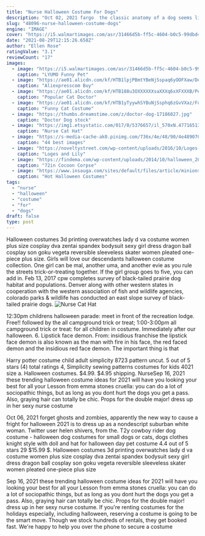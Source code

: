 ```yaml
---
title: "Nurse Halloween Costume For Dogs"
description: "Oct 02, 2021 fargo  the classic anatomy of a dog seems like that of any other mammal. Skin. Fur. Muscle. Bone. Tendons. If pomeranian, a garbanzo-bean-sized bladder. But spend any time with"
slug: "48096-nurse-halloween-costume-dogs"
engine: "IMAGE"
cover: "https://i5.walmartimages.com/asr/31466d5b-ff5c-4604-b0c5-99dbd44a8222_1.9813e730bbafeae2b1182353980db28c.jpeg"
date: "2021-08-29T12:15:26.658Z"
author: "Ellen Rose"
ratingValue: "3.1"
reviewCount: "17"
images:
  - image: "https://i5.walmartimages.com/asr/31466d5b-ff5c-4604-b0c5-99dbd44a8222_1.9813e730bbafeae2b1182353980db28c.jpeg"
    caption: "LYUMO Funny Pet"
  - image: "https://ae01.alicdn.com/kf/HTB1lpjPBmtYBeNjSspaq6yOOFXaw/Dog-Cat-Costumes-Funny-Nurse-Change-Costume-For-Dogs-Cats-6201002-Pet-Puppy-Clothing-Supplies-S.jpg"
    caption: "Aliexpresscom Buy"
  - image: "https://ae01.alicdn.com/kf/HTB188u3OXXXXXXsaXXXq6xXFXXXB/Pet-Halloween-font-b-Doctor-b-font-font-b-Costume-b-font-Dog-Jeans-Clothes-font.jpg"
    caption: "Popular Cat Doctor"
  - image: "https://ae01.alicdn.com/kf/HTB1yTyywhSYBuNjSsphq6zGvVXaz/Funny-Cat-Costume-Pirate-Nurse-Policeman-Cat-Clothes-Fashion-Halloween-Corsair-Halloween-Costume-Pet-Clothes-Suit.jpg"
    caption: "Funny Cat Costume"
  - image: "https://thumbs.dreamstime.com/z/doctor-dog-17186027.jpg"
    caption: "Doctor Dog stock"
  - image: "https://img1.etsystatic.com/017/0/5376657/il_570xN.477165137_m536.jpg"
    caption: "Nurse Cat Hat"
  - image: "https://s-media-cache-ak0.pinimg.com/736x/4e/48/90/4e489070777f5239ca3e8482b3465c6f.jpg"
    caption: "44 best images"
  - image: "https://noveltystreet.com/wp-content/uploads/2016/10/Loges-and-Lily-Beanie-FUR-Baby-Dog-Costume-Pet-Accessory.jpg"
    caption: "Loges and Lily"
  - image: "https://findema.com/wp-content/uploads/2014/10/halloween_201410800-600x600.jpg"
    caption: "72in Cocoon Corpse"
  - image: "https://www.insauga.com/sites/default/files/article/minions.jpg"
    caption: "Hot Halloween Costumes"
tags:
  - "nurse"
  - "halloween"
  - "costume"
  - "for"
  - "dogs"
draft: false
type: post
---
```


Halloween costumes 3d printing overwatches lady d va costume women plus size cosplay dva zentai spandex bodysuit sexy girl dress dragon ball cosplay son goku vegeta reversible sleeveless skater women pleated one-piece plus size. Girls will love our descendants halloween costume collection. One girl can be mal, another uma, and another evie as you rule the streets trick-or-treating together. If the girl group goes to five, you can add in. Feb 13, 2017 cpw completes survey of black-tailed prairie dog habitat and populations. Denver  along with other western states in cooperation with the western association of fish and wildlife agencies, colorado parks & wildlife has conducted an east slope survey of black-tailed prairie dogs.
![Nurse Cat Hat](https://img1.etsystatic.com/017/0/5376657/il_570xN.477165137_m536.jpg "Nurse Cat Hat")

12:30pm childrens halloween parade: meet in front of the recreation lodge. Free!! followed by the all campground trick or treat; 1:00-3:00pm all campground trick or treat: for all children in costume. Immediately after our halloween. 6. Lipstick face demon. From: insidious franchise the lipstick face demon is also known as the man with fire in his face, the red faced demon and the insidious red face demon. The important thing is that
<!--inArticleAds-->

<!--galleryOne-->

Harry potter costume child adult simplicity 8723 pattern uncut. 5 out of 5 stars (4) total ratings 4,  Simplicity sewing patterns costumes for kids 4021 size a. Halloween costumes. $4.99. $4.95 shipping. NurseSep 16, 2021 these trending halloween costume ideas for 2021 will have you looking your best for all your  Lesson from emma stones cruella: you can do a lot of sociopathic things, but as long as you dont hurt the dogs you get a pass. Also, graying hair can totally be chic. Props for the double major! dress up in her sexy nurse costume
<!--inArticleAds-->

<!--galleryTwo-->

Oct 06, 2021 forget ghosts and zombies, apparently the new way to cause a fright for halloween 2021 is to dress up as a nondescript suburban white woman. Twitter user helen shivers, from the. T2y cowboy rider dog costume - halloween dog costumes for small dogs or cats, dogs clothes knight style with doll and hat for halloween day pet costume 4.4 out of 5 stars 29 $15.99 $. Halloween costumes 3d printing overwatches lady d va costume women plus size cosplay dva zentai spandex bodysuit sexy girl dress dragon ball cosplay son goku vegeta reversible sleeveless skater women pleated one-piece plus size
<!--galleryThree-->

Sep 16, 2021 these trending halloween costume ideas for 2021 will have you looking your best for all your  Lesson from emma stones cruella: you can do a lot of sociopathic things, but as long as you dont hurt the dogs you get a pass. Also, graying hair can totally be chic. Props for the double major! dress up in her sexy nurse costume. If you're renting costumes for the holidays especially, including halloween, reserving a costume is going to be the smart move. Though we stock hundreds of rentals, they get booked fast. We're happy to help you over the phone to secure a costume